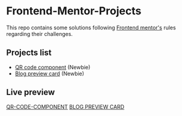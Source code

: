 # Frontend-Mentor-Projects

This repo contains some solutions following <a href="https://www.frontendmentor.io/">Frontend mentor's</a> rules regarding their challenges.

## Projects list

<ul>
  <li><a href="https://www.frontendmentor.io/learning-paths/getting-started-on-frontend-mentor-XJhRWRREZd/steps/67790b4b7e8c08d82c5c3100/challenge/start">QR code component</a> (Newbie)</li>
  <li><a href="https://www.frontendmentor.io/learning-paths/getting-started-on-frontend-mentor-XJhRWRREZd/steps/67790b4b7e8c08d82c5c3102/challenge/start">Blog preview card</a> (Newbie)</li>
</ul>

## Live preview

<a href="https://mathieu-310.github.io/">QR-CODE-COMPONENT</a>
<a href="https://frontend-mentor-projects-two-alpha.vercel.app/">BLOG PREVIEW CARD</a>
